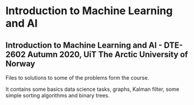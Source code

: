 # Introduction to Machine Learning and AI
## Introduction to Machine Learning and AI - DTE-2602 Autumn 2020, UiT The Arctic University of Norway

Files to solutions to some of the problems form the course.

It contains some basics data science tasks, graphs, Kalman filter, some simple sorting algorithms and binary trees.
